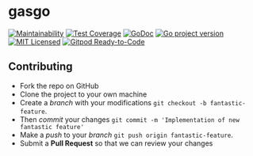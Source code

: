 # gasgo

[![Maintainability](https://api.codeclimate.com/v1/badges/43b8ac59e846affa0529/maintainability)](https://codeclimate.com/github/gasgo/gasgo/maintainability)
[![Test Coverage](https://api.codeclimate.com/v1/badges/43b8ac59e846affa0529/test_coverage)](https://codeclimate.com/github/gasgo/gasgo/test_coverage)
[![GoDoc](https://godoc.org/github.com/gasgo/gasgo?status.png)](https://pkg.go.dev/github.com/gasgo/atomic?gasgo=doc)
[![Go project version](https://badge.fury.io/go/github.com%2Fgasgo%2Fgasgo.svg)](https://badge.fury.io/go/github.com%2Fgasgo%2Fgasgo)
[![MIT Licensed](https://img.shields.io/badge/license-MIT-green.svg)](https://tldrlegal.com/license/mit-license)
[![Gitpod Ready-to-Code](https://img.shields.io/badge/Gitpod-Ready--to--Code-blue?logo=gitpod)](https://gitpod.io/#https://github.com/gasgo/gasgo) 



## Contributing

- Fork the repo on GitHub
- Clone the project to your own machine
- Create a *branch* with your modifications `git checkout -b fantastic-feature`.
- Then _commit_ your changes `git commit -m 'Implementation of new fantastic feature'`
- Make a _push_ to your _branch_ `git push origin fantastic-feature`.
- Submit a **Pull Request** so that we can review your changes
